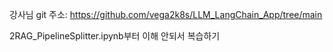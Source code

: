강사님 git 주소: 
    https://github.com/vega2k8s/LLM_LangChain_App/tree/main

2RAG_PipelineSplitter.ipynb부터 이해 안되서 복습하기